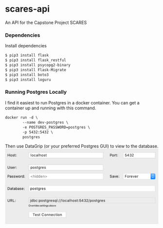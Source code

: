 # scares-api
An API for the Capstone Project SCARES

### Dependencies
Install dependencies
```
$ pip3 install flask
$ pip3 install flask_restful
$ pip3 install psycopg2-binary
$ pip3 install Flask-Migrate
$ pip3 install boto3
$ pip3 install loguru
```

### Running Postgres Locally
I find it easiest to run Postgres in a docker container. You can get a container up and running with this command.
```
docker run -d \
        --name dev-postgres \
        -e POSTGRES_PASSWORD=postgres \
        -p 5432:5432 \
        postgres
```

Then use DataGrip (or your preferred Postgres GUI) to view to the database.
![Image of DataGrip Preferences](./datagrip.png)
